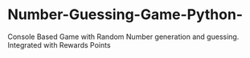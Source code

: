 # Number-Guessing-Game-Python-
Console Based Game with Random Number generation and guessing. Integrated with Rewards Points
